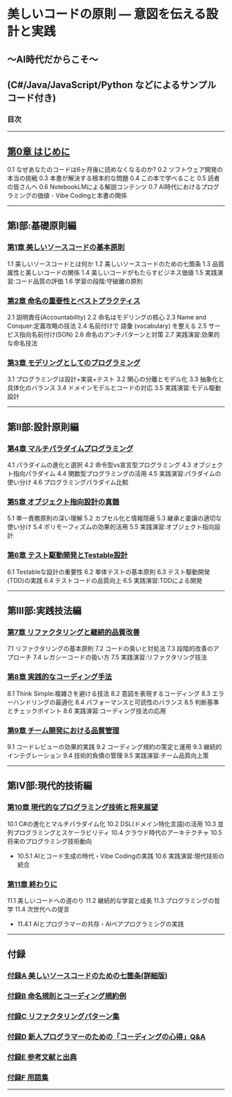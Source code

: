 # 美しいコードの原則 — 意図を伝える設計と実践
## ～AI時代だからこそ～
## (C#/Java/JavaScript/Python などによるサンプル コード付き)

### 目次

---

## [第0章 はじめに](第0章%20はじめに.md)
0.1 なぜあなたのコードは6ヶ月後に読めなくなるのか? 
0.2 ソフトウェア開発の本当の挑戦 
0.3 本書が解決する根本的な問題 
0.4 この本で学べること 
0.5 読者の皆さんへ 
0.6 NotebookLMによる解説コンテンツ 
0.7 AI時代におけるプログラミングの価値 - Vibe Codingと本書の関係 

---

## 第I部:基礎原則編

### [第1章 美しいソースコードの基本原則](第1章_美しいソースコードの基本原則.md)
1.1 美しいソースコードとは何か 
1.2 美しいソースコードのための七箇条 
1.3 品質属性と美しいコードの関係 
1.4 美しいコードがもたらすビジネス価値 
1.5 実践演習:コード品質の評価 
1.6 学習の段階:守破離の原則 

### [第2章 命名の重要性とベストプラクティス](第2章_命名の重要性とベストプラクティス.md)
2.1 説明責任(Accountability)
2.2 命名はモデリングの核心 
2.3 Name and Conquer:定義攻略の技法 
2.4 名前付けで 語彙 (vocabulary) を整える 
2.5 サービス指向名前付け(SON)
2.6 命名のアンチパターンと対策 
2.7 実践演習:効果的な命名技法 

### [第3章 モデリングとしてのプログラミング](第3章_モデリングとしてのプログラミング.md)
3.1 プログラミングは設計+実装+テスト 
3.2 関心の分離とモデル化 
3.3 抽象化と具体化のバランス 
3.4 ドメインモデルとコードの対応 
3.5 実践演習:モデル駆動設計 

---

## 第II部:設計原則編

### [第4章 マルチパラダイムプログラミング](第4章_マルチパラダイムプログラミング.md)
4.1 パラダイムの進化と選択 
4.2 命令型vs宣言型プログラミング 
4.3 オブジェクト指向パラダイム 
4.4 関数型プログラミングの活用 
4.5 実践演習:パラダイムの使い分け 
4.6 プログラミングパラダイム比較

### [第5章 オブジェクト指向設計の真髄](第5章_オブジェクト指向設計の真髄.md)
5.1 単一責務原則の深い理解 
5.2 カプセル化と情報隠蔽 
5.3 継承と委譲の適切な使い分け 
5.4 ポリモーフィズムの効果的活用 
5.5 実践演習:オブジェクト指向設計 

### [第6章 テスト駆動開発とTestable設計](第6章_テスト駆動開発とTestable設計.md)
6.1 Testableな設計の重要性 
6.2 単体テストの基本原則 
6.3 テスト駆動開発(TDD)の実践 
6.4 テストコードの品質向上 
6.5 実践演習:TDDによる開発 

---

## 第III部:実践技法編

### [第7章 リファクタリングと継続的品質改善](第7章_リファクタリングと継続的品質改善.md)
7.1 リファクタリングの基本原則 
7.2 コードの臭いと対処法 
7.3 段階的改善のアプローチ 
7.4 レガシーコードの扱い方 
7.5 実践演習:リファクタリング技法 

### [第8章 実践的なコーディング手法](第8章_実践的なコーディング手法.md)
8.1 Think Simple:複雑さを避ける技法 
8.2 意図を表現するコーディング 
8.3 エラーハンドリングの最適化 
8.4 パフォーマンスと可読性のバランス 
8.5 判断基準とチェックポイント
8.6 実践演習:コーディング技法の応用 

### [第9章 チーム開発における品質管理](第9章_チーム開発における品質管理.md)
9.1 コードレビューの効果的実践 
9.2 コーディング規約の策定と運用 
9.3 継続的インテグレーション 
9.4 技術的負債の管理 
9.5 実践演習:チーム品質向上策 

---

## 第IV部:現代的技術編

### [第10章 現代的なプログラミング技術と将来展望](第10章_現代的なプログラミング技術と将来展望.md)
10.1 C#の進化とマルチパラダイム化 
10.2 DSL(ドメイン特化言語)の活用 
10.3 並列プログラミングとスケーラビリティ 
10.4 クラウド時代のアーキテクチャ 
10.5 将来のプログラミング技術動向 
  - 10.5.1 AIとコード生成の時代・Vibe Codingの実践 
10.6 実践演習:現代技術の統合 

### [第11章 終わりに](第11章_終わりに.md)
11.1 美しいコードへの道のり 
11.2 継続的な学習と成長 
11.3 プログラミングの哲学 
11.4 次世代への提言 
  - 11.4.1 AIとプログラマーの共存・AIペアプログラミングの実践 

---

## 付録

### [付録A 美しいソースコードのための七箇条(詳細版)](付録A_美しいソースコードのための七箇条（詳細版）.md)
### [付録B 命名規則とコーディング規約例](付録B_命名規則とコーディング規約例.md)
### [付録C リファクタリングパターン集](付録C_リファクタリングパターン集.md)
### [付録D 新人プログラマーのための「コーディングの心得」Q&A](付録D_新人プログラマーのためのコーディングの心得Q&A.md)
### [付録E 参考文献と出典](付録E_参考文献と出典.md)
### [付録F 用語集](付録F_用語集.md)

---

